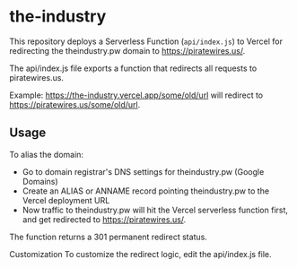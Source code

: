 # the-industry

This repository deploys a Serverless Function (`api/index.js`) to Vercel for redirecting the theindustry.pw domain to https://piratewires.us/.

The api/index.js file exports a function that redirects all requests to piratewires.us.

Example: https://the-industry.vercel.app/some/old/url will redirect to https://piratewires.us/some/old/url.

## Usage

To alias the domain:

- Go to domain registrar's DNS settings for theindustry.pw (Google Domains)
- Create an ALIAS or ANNAME record pointing theindustry.pw to the Vercel deployment URL
- Now traffic to theindustry.pw will hit the Vercel serverless function first, and get redirected to https://piratewires.us/.

The function returns a 301 permanent redirect status.

Customization
To customize the redirect logic, edit the api/index.js file.

